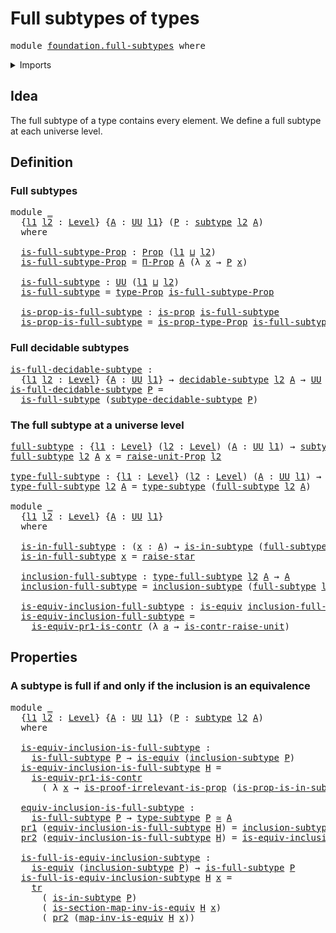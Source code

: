 # Full subtypes of types

<pre class="Agda"><a id="35" class="Keyword">module</a> <a id="42" href="foundation.full-subtypes.html" class="Module">foundation.full-subtypes</a> <a id="67" class="Keyword">where</a>
</pre>
<details><summary>Imports</summary>

<pre class="Agda"><a id="123" class="Keyword">open</a> <a id="128" class="Keyword">import</a> <a id="135" href="foundation.decidable-subtypes.html" class="Module">foundation.decidable-subtypes</a>
<a id="165" class="Keyword">open</a> <a id="170" class="Keyword">import</a> <a id="177" href="foundation.dependent-pair-types.html" class="Module">foundation.dependent-pair-types</a>
<a id="209" class="Keyword">open</a> <a id="214" class="Keyword">import</a> <a id="221" href="foundation.type-arithmetic-dependent-pair-types.html" class="Module">foundation.type-arithmetic-dependent-pair-types</a>
<a id="269" class="Keyword">open</a> <a id="274" class="Keyword">import</a> <a id="281" href="foundation.unit-type.html" class="Module">foundation.unit-type</a>
<a id="302" class="Keyword">open</a> <a id="307" class="Keyword">import</a> <a id="314" href="foundation.universe-levels.html" class="Module">foundation.universe-levels</a>

<a id="342" class="Keyword">open</a> <a id="347" class="Keyword">import</a> <a id="354" href="foundation-core.equivalences.html" class="Module">foundation-core.equivalences</a>
<a id="383" class="Keyword">open</a> <a id="388" class="Keyword">import</a> <a id="395" href="foundation-core.propositions.html" class="Module">foundation-core.propositions</a>
<a id="424" class="Keyword">open</a> <a id="429" class="Keyword">import</a> <a id="436" href="foundation-core.subtypes.html" class="Module">foundation-core.subtypes</a>
<a id="461" class="Keyword">open</a> <a id="466" class="Keyword">import</a> <a id="473" href="foundation-core.transport-along-identifications.html" class="Module">foundation-core.transport-along-identifications</a>
</pre>
</details>

## Idea

The full subtype of a type contains every element. We define a full subtype at
each universe level.

## Definition

### Full subtypes

<pre class="Agda"><a id="690" class="Keyword">module</a> <a id="697" href="foundation.full-subtypes.html#697" class="Module">_</a>
  <a id="701" class="Symbol">{</a><a id="702" href="foundation.full-subtypes.html#702" class="Bound">l1</a> <a id="705" href="foundation.full-subtypes.html#705" class="Bound">l2</a> <a id="708" class="Symbol">:</a> <a id="710" href="Agda.Primitive.html#742" class="Postulate">Level</a><a id="715" class="Symbol">}</a> <a id="717" class="Symbol">{</a><a id="718" href="foundation.full-subtypes.html#718" class="Bound">A</a> <a id="720" class="Symbol">:</a> <a id="722" href="Agda.Primitive.html#388" class="Primitive">UU</a> <a id="725" href="foundation.full-subtypes.html#702" class="Bound">l1</a><a id="727" class="Symbol">}</a> <a id="729" class="Symbol">(</a><a id="730" href="foundation.full-subtypes.html#730" class="Bound">P</a> <a id="732" class="Symbol">:</a> <a id="734" href="foundation-core.subtypes.html#1397" class="Function">subtype</a> <a id="742" href="foundation.full-subtypes.html#705" class="Bound">l2</a> <a id="745" href="foundation.full-subtypes.html#718" class="Bound">A</a><a id="746" class="Symbol">)</a>
  <a id="750" class="Keyword">where</a>

  <a id="759" href="foundation.full-subtypes.html#759" class="Function">is-full-subtype-Prop</a> <a id="780" class="Symbol">:</a> <a id="782" href="foundation-core.propositions.html#949" class="Function">Prop</a> <a id="787" class="Symbol">(</a><a id="788" href="foundation.full-subtypes.html#702" class="Bound">l1</a> <a id="791" href="Agda.Primitive.html#961" class="Primitive Operator">⊔</a> <a id="793" href="foundation.full-subtypes.html#705" class="Bound">l2</a><a id="795" class="Symbol">)</a>
  <a id="799" href="foundation.full-subtypes.html#759" class="Function">is-full-subtype-Prop</a> <a id="820" class="Symbol">=</a> <a id="822" href="foundation-core.propositions.html#6172" class="Function">Π-Prop</a> <a id="829" href="foundation.full-subtypes.html#718" class="Bound">A</a> <a id="831" class="Symbol">(λ</a> <a id="834" href="foundation.full-subtypes.html#834" class="Bound">x</a> <a id="836" class="Symbol">→</a> <a id="838" href="foundation.full-subtypes.html#730" class="Bound">P</a> <a id="840" href="foundation.full-subtypes.html#834" class="Bound">x</a><a id="841" class="Symbol">)</a>

  <a id="846" href="foundation.full-subtypes.html#846" class="Function">is-full-subtype</a> <a id="862" class="Symbol">:</a> <a id="864" href="Agda.Primitive.html#388" class="Primitive">UU</a> <a id="867" class="Symbol">(</a><a id="868" href="foundation.full-subtypes.html#702" class="Bound">l1</a> <a id="871" href="Agda.Primitive.html#961" class="Primitive Operator">⊔</a> <a id="873" href="foundation.full-subtypes.html#705" class="Bound">l2</a><a id="875" class="Symbol">)</a>
  <a id="879" href="foundation.full-subtypes.html#846" class="Function">is-full-subtype</a> <a id="895" class="Symbol">=</a> <a id="897" href="foundation-core.propositions.html#1045" class="Function">type-Prop</a> <a id="907" href="foundation.full-subtypes.html#759" class="Function">is-full-subtype-Prop</a>

  <a id="931" href="foundation.full-subtypes.html#931" class="Function">is-prop-is-full-subtype</a> <a id="955" class="Symbol">:</a> <a id="957" href="foundation-core.propositions.html#867" class="Function">is-prop</a> <a id="965" href="foundation.full-subtypes.html#846" class="Function">is-full-subtype</a>
  <a id="983" href="foundation.full-subtypes.html#931" class="Function">is-prop-is-full-subtype</a> <a id="1007" class="Symbol">=</a> <a id="1009" href="foundation-core.propositions.html#1109" class="Function">is-prop-type-Prop</a> <a id="1027" href="foundation.full-subtypes.html#759" class="Function">is-full-subtype-Prop</a>
</pre>
### Full decidable subtypes

<pre class="Agda"><a id="is-full-decidable-subtype"></a><a id="1090" href="foundation.full-subtypes.html#1090" class="Function">is-full-decidable-subtype</a> <a id="1116" class="Symbol">:</a>
  <a id="1120" class="Symbol">{</a><a id="1121" href="foundation.full-subtypes.html#1121" class="Bound">l1</a> <a id="1124" href="foundation.full-subtypes.html#1124" class="Bound">l2</a> <a id="1127" class="Symbol">:</a> <a id="1129" href="Agda.Primitive.html#742" class="Postulate">Level</a><a id="1134" class="Symbol">}</a> <a id="1136" class="Symbol">{</a><a id="1137" href="foundation.full-subtypes.html#1137" class="Bound">A</a> <a id="1139" class="Symbol">:</a> <a id="1141" href="Agda.Primitive.html#388" class="Primitive">UU</a> <a id="1144" href="foundation.full-subtypes.html#1121" class="Bound">l1</a><a id="1146" class="Symbol">}</a> <a id="1148" class="Symbol">→</a> <a id="1150" href="foundation.decidable-subtypes.html#1665" class="Function">decidable-subtype</a> <a id="1168" href="foundation.full-subtypes.html#1124" class="Bound">l2</a> <a id="1171" href="foundation.full-subtypes.html#1137" class="Bound">A</a> <a id="1173" class="Symbol">→</a> <a id="1175" href="Agda.Primitive.html#388" class="Primitive">UU</a> <a id="1178" class="Symbol">(</a><a id="1179" href="foundation.full-subtypes.html#1121" class="Bound">l1</a> <a id="1182" href="Agda.Primitive.html#961" class="Primitive Operator">⊔</a> <a id="1184" href="foundation.full-subtypes.html#1124" class="Bound">l2</a><a id="1186" class="Symbol">)</a>
<a id="1188" href="foundation.full-subtypes.html#1090" class="Function">is-full-decidable-subtype</a> <a id="1214" href="foundation.full-subtypes.html#1214" class="Bound">P</a> <a id="1216" class="Symbol">=</a>
  <a id="1220" href="foundation.full-subtypes.html#846" class="Function">is-full-subtype</a> <a id="1236" class="Symbol">(</a><a id="1237" href="foundation.decidable-subtypes.html#1929" class="Function">subtype-decidable-subtype</a> <a id="1263" href="foundation.full-subtypes.html#1214" class="Bound">P</a><a id="1264" class="Symbol">)</a>
</pre>
### The full subtype at a universe level

<pre class="Agda"><a id="full-subtype"></a><a id="1321" href="foundation.full-subtypes.html#1321" class="Function">full-subtype</a> <a id="1334" class="Symbol">:</a> <a id="1336" class="Symbol">{</a><a id="1337" href="foundation.full-subtypes.html#1337" class="Bound">l1</a> <a id="1340" class="Symbol">:</a> <a id="1342" href="Agda.Primitive.html#742" class="Postulate">Level</a><a id="1347" class="Symbol">}</a> <a id="1349" class="Symbol">(</a><a id="1350" href="foundation.full-subtypes.html#1350" class="Bound">l2</a> <a id="1353" class="Symbol">:</a> <a id="1355" href="Agda.Primitive.html#742" class="Postulate">Level</a><a id="1360" class="Symbol">)</a> <a id="1362" class="Symbol">(</a><a id="1363" href="foundation.full-subtypes.html#1363" class="Bound">A</a> <a id="1365" class="Symbol">:</a> <a id="1367" href="Agda.Primitive.html#388" class="Primitive">UU</a> <a id="1370" href="foundation.full-subtypes.html#1337" class="Bound">l1</a><a id="1372" class="Symbol">)</a> <a id="1374" class="Symbol">→</a> <a id="1376" href="foundation-core.subtypes.html#1397" class="Function">subtype</a> <a id="1384" href="foundation.full-subtypes.html#1350" class="Bound">l2</a> <a id="1387" href="foundation.full-subtypes.html#1363" class="Bound">A</a>
<a id="1389" href="foundation.full-subtypes.html#1321" class="Function">full-subtype</a> <a id="1402" href="foundation.full-subtypes.html#1402" class="Bound">l2</a> <a id="1405" href="foundation.full-subtypes.html#1405" class="Bound">A</a> <a id="1407" href="foundation.full-subtypes.html#1407" class="Bound">x</a> <a id="1409" class="Symbol">=</a> <a id="1411" href="foundation.unit-type.html#3474" class="Function">raise-unit-Prop</a> <a id="1427" href="foundation.full-subtypes.html#1402" class="Bound">l2</a>

<a id="type-full-subtype"></a><a id="1431" href="foundation.full-subtypes.html#1431" class="Function">type-full-subtype</a> <a id="1449" class="Symbol">:</a> <a id="1451" class="Symbol">{</a><a id="1452" href="foundation.full-subtypes.html#1452" class="Bound">l1</a> <a id="1455" class="Symbol">:</a> <a id="1457" href="Agda.Primitive.html#742" class="Postulate">Level</a><a id="1462" class="Symbol">}</a> <a id="1464" class="Symbol">(</a><a id="1465" href="foundation.full-subtypes.html#1465" class="Bound">l2</a> <a id="1468" class="Symbol">:</a> <a id="1470" href="Agda.Primitive.html#742" class="Postulate">Level</a><a id="1475" class="Symbol">)</a> <a id="1477" class="Symbol">(</a><a id="1478" href="foundation.full-subtypes.html#1478" class="Bound">A</a> <a id="1480" class="Symbol">:</a> <a id="1482" href="Agda.Primitive.html#388" class="Primitive">UU</a> <a id="1485" href="foundation.full-subtypes.html#1452" class="Bound">l1</a><a id="1487" class="Symbol">)</a> <a id="1489" class="Symbol">→</a> <a id="1491" href="Agda.Primitive.html#388" class="Primitive">UU</a> <a id="1494" class="Symbol">(</a><a id="1495" href="foundation.full-subtypes.html#1452" class="Bound">l1</a> <a id="1498" href="Agda.Primitive.html#961" class="Primitive Operator">⊔</a> <a id="1500" href="foundation.full-subtypes.html#1465" class="Bound">l2</a><a id="1502" class="Symbol">)</a>
<a id="1504" href="foundation.full-subtypes.html#1431" class="Function">type-full-subtype</a> <a id="1522" href="foundation.full-subtypes.html#1522" class="Bound">l2</a> <a id="1525" href="foundation.full-subtypes.html#1525" class="Bound">A</a> <a id="1527" class="Symbol">=</a> <a id="1529" href="foundation-core.subtypes.html#1738" class="Function">type-subtype</a> <a id="1542" class="Symbol">(</a><a id="1543" href="foundation.full-subtypes.html#1321" class="Function">full-subtype</a> <a id="1556" href="foundation.full-subtypes.html#1522" class="Bound">l2</a> <a id="1559" href="foundation.full-subtypes.html#1525" class="Bound">A</a><a id="1560" class="Symbol">)</a>

<a id="1563" class="Keyword">module</a> <a id="1570" href="foundation.full-subtypes.html#1570" class="Module">_</a>
  <a id="1574" class="Symbol">{</a><a id="1575" href="foundation.full-subtypes.html#1575" class="Bound">l1</a> <a id="1578" href="foundation.full-subtypes.html#1578" class="Bound">l2</a> <a id="1581" class="Symbol">:</a> <a id="1583" href="Agda.Primitive.html#742" class="Postulate">Level</a><a id="1588" class="Symbol">}</a> <a id="1590" class="Symbol">{</a><a id="1591" href="foundation.full-subtypes.html#1591" class="Bound">A</a> <a id="1593" class="Symbol">:</a> <a id="1595" href="Agda.Primitive.html#388" class="Primitive">UU</a> <a id="1598" href="foundation.full-subtypes.html#1575" class="Bound">l1</a><a id="1600" class="Symbol">}</a>
  <a id="1604" class="Keyword">where</a>

  <a id="1613" href="foundation.full-subtypes.html#1613" class="Function">is-in-full-subtype</a> <a id="1632" class="Symbol">:</a> <a id="1634" class="Symbol">(</a><a id="1635" href="foundation.full-subtypes.html#1635" class="Bound">x</a> <a id="1637" class="Symbol">:</a> <a id="1639" href="foundation.full-subtypes.html#1591" class="Bound">A</a><a id="1640" class="Symbol">)</a> <a id="1642" class="Symbol">→</a> <a id="1644" href="foundation-core.subtypes.html#1558" class="Function">is-in-subtype</a> <a id="1658" class="Symbol">(</a><a id="1659" href="foundation.full-subtypes.html#1321" class="Function">full-subtype</a> <a id="1672" href="foundation.full-subtypes.html#1578" class="Bound">l2</a> <a id="1675" href="foundation.full-subtypes.html#1591" class="Bound">A</a><a id="1676" class="Symbol">)</a> <a id="1678" href="foundation.full-subtypes.html#1635" class="Bound">x</a>
  <a id="1682" href="foundation.full-subtypes.html#1613" class="Function">is-in-full-subtype</a> <a id="1701" href="foundation.full-subtypes.html#1701" class="Bound">x</a> <a id="1703" class="Symbol">=</a> <a id="1705" href="foundation.unit-type.html#1412" class="Function">raise-star</a>

  <a id="1719" href="foundation.full-subtypes.html#1719" class="Function">inclusion-full-subtype</a> <a id="1742" class="Symbol">:</a> <a id="1744" href="foundation.full-subtypes.html#1431" class="Function">type-full-subtype</a> <a id="1762" href="foundation.full-subtypes.html#1578" class="Bound">l2</a> <a id="1765" href="foundation.full-subtypes.html#1591" class="Bound">A</a> <a id="1767" class="Symbol">→</a> <a id="1769" href="foundation.full-subtypes.html#1591" class="Bound">A</a>
  <a id="1773" href="foundation.full-subtypes.html#1719" class="Function">inclusion-full-subtype</a> <a id="1796" class="Symbol">=</a> <a id="1798" href="foundation-core.subtypes.html#1804" class="Function">inclusion-subtype</a> <a id="1816" class="Symbol">(</a><a id="1817" href="foundation.full-subtypes.html#1321" class="Function">full-subtype</a> <a id="1830" href="foundation.full-subtypes.html#1578" class="Bound">l2</a> <a id="1833" href="foundation.full-subtypes.html#1591" class="Bound">A</a><a id="1834" class="Symbol">)</a>

  <a id="1839" href="foundation.full-subtypes.html#1839" class="Function">is-equiv-inclusion-full-subtype</a> <a id="1871" class="Symbol">:</a> <a id="1873" href="foundation-core.equivalences.html#1647" class="Function">is-equiv</a> <a id="1882" href="foundation.full-subtypes.html#1719" class="Function">inclusion-full-subtype</a>
  <a id="1907" href="foundation.full-subtypes.html#1839" class="Function">is-equiv-inclusion-full-subtype</a> <a id="1939" class="Symbol">=</a>
    <a id="1945" href="foundation.type-arithmetic-dependent-pair-types.html#3419" class="Function">is-equiv-pr1-is-contr</a> <a id="1967" class="Symbol">(λ</a> <a id="1970" href="foundation.full-subtypes.html#1970" class="Bound">a</a> <a id="1972" class="Symbol">→</a> <a id="1974" href="foundation.unit-type.html#3155" class="Function">is-contr-raise-unit</a><a id="1993" class="Symbol">)</a>
</pre>
## Properties

### A subtype is full if and only if the inclusion is an equivalence

<pre class="Agda"><a id="2093" class="Keyword">module</a> <a id="2100" href="foundation.full-subtypes.html#2100" class="Module">_</a>
  <a id="2104" class="Symbol">{</a><a id="2105" href="foundation.full-subtypes.html#2105" class="Bound">l1</a> <a id="2108" href="foundation.full-subtypes.html#2108" class="Bound">l2</a> <a id="2111" class="Symbol">:</a> <a id="2113" href="Agda.Primitive.html#742" class="Postulate">Level</a><a id="2118" class="Symbol">}</a> <a id="2120" class="Symbol">{</a><a id="2121" href="foundation.full-subtypes.html#2121" class="Bound">A</a> <a id="2123" class="Symbol">:</a> <a id="2125" href="Agda.Primitive.html#388" class="Primitive">UU</a> <a id="2128" href="foundation.full-subtypes.html#2105" class="Bound">l1</a><a id="2130" class="Symbol">}</a> <a id="2132" class="Symbol">(</a><a id="2133" href="foundation.full-subtypes.html#2133" class="Bound">P</a> <a id="2135" class="Symbol">:</a> <a id="2137" href="foundation-core.subtypes.html#1397" class="Function">subtype</a> <a id="2145" href="foundation.full-subtypes.html#2108" class="Bound">l2</a> <a id="2148" href="foundation.full-subtypes.html#2121" class="Bound">A</a><a id="2149" class="Symbol">)</a>
  <a id="2153" class="Keyword">where</a>

  <a id="2162" href="foundation.full-subtypes.html#2162" class="Function">is-equiv-inclusion-is-full-subtype</a> <a id="2197" class="Symbol">:</a>
    <a id="2203" href="foundation.full-subtypes.html#846" class="Function">is-full-subtype</a> <a id="2219" href="foundation.full-subtypes.html#2133" class="Bound">P</a> <a id="2221" class="Symbol">→</a> <a id="2223" href="foundation-core.equivalences.html#1647" class="Function">is-equiv</a> <a id="2232" class="Symbol">(</a><a id="2233" href="foundation-core.subtypes.html#1804" class="Function">inclusion-subtype</a> <a id="2251" href="foundation.full-subtypes.html#2133" class="Bound">P</a><a id="2252" class="Symbol">)</a>
  <a id="2256" href="foundation.full-subtypes.html#2162" class="Function">is-equiv-inclusion-is-full-subtype</a> <a id="2291" href="foundation.full-subtypes.html#2291" class="Bound">H</a> <a id="2293" class="Symbol">=</a>
    <a id="2299" href="foundation.type-arithmetic-dependent-pair-types.html#3419" class="Function">is-equiv-pr1-is-contr</a>
      <a id="2327" class="Symbol">(</a> <a id="2329" class="Symbol">λ</a> <a id="2331" href="foundation.full-subtypes.html#2331" class="Bound">x</a> <a id="2333" class="Symbol">→</a> <a id="2335" href="foundation-core.propositions.html#2591" class="Function">is-proof-irrelevant-is-prop</a> <a id="2363" class="Symbol">(</a><a id="2364" href="foundation-core.subtypes.html#1623" class="Function">is-prop-is-in-subtype</a> <a id="2386" href="foundation.full-subtypes.html#2133" class="Bound">P</a> <a id="2388" href="foundation.full-subtypes.html#2331" class="Bound">x</a><a id="2389" class="Symbol">)</a> <a id="2391" class="Symbol">(</a><a id="2392" href="foundation.full-subtypes.html#2291" class="Bound">H</a> <a id="2394" href="foundation.full-subtypes.html#2331" class="Bound">x</a><a id="2395" class="Symbol">))</a>

  <a id="2401" href="foundation.full-subtypes.html#2401" class="Function">equiv-inclusion-is-full-subtype</a> <a id="2433" class="Symbol">:</a>
    <a id="2439" href="foundation.full-subtypes.html#846" class="Function">is-full-subtype</a> <a id="2455" href="foundation.full-subtypes.html#2133" class="Bound">P</a> <a id="2457" class="Symbol">→</a> <a id="2459" href="foundation-core.subtypes.html#1738" class="Function">type-subtype</a> <a id="2472" href="foundation.full-subtypes.html#2133" class="Bound">P</a> <a id="2474" href="foundation-core.equivalences.html#2669" class="Function Operator">≃</a> <a id="2476" href="foundation.full-subtypes.html#2121" class="Bound">A</a>
  <a id="2480" href="foundation.dependent-pair-types.html#603" class="Field">pr1</a> <a id="2484" class="Symbol">(</a><a id="2485" href="foundation.full-subtypes.html#2401" class="Function">equiv-inclusion-is-full-subtype</a> <a id="2517" href="foundation.full-subtypes.html#2517" class="Bound">H</a><a id="2518" class="Symbol">)</a> <a id="2520" class="Symbol">=</a> <a id="2522" href="foundation-core.subtypes.html#1804" class="Function">inclusion-subtype</a> <a id="2540" href="foundation.full-subtypes.html#2133" class="Bound">P</a>
  <a id="2544" href="foundation.dependent-pair-types.html#615" class="Field">pr2</a> <a id="2548" class="Symbol">(</a><a id="2549" href="foundation.full-subtypes.html#2401" class="Function">equiv-inclusion-is-full-subtype</a> <a id="2581" href="foundation.full-subtypes.html#2581" class="Bound">H</a><a id="2582" class="Symbol">)</a> <a id="2584" class="Symbol">=</a> <a id="2586" href="foundation.full-subtypes.html#2162" class="Function">is-equiv-inclusion-is-full-subtype</a> <a id="2621" href="foundation.full-subtypes.html#2581" class="Bound">H</a>

  <a id="2626" href="foundation.full-subtypes.html#2626" class="Function">is-full-is-equiv-inclusion-subtype</a> <a id="2661" class="Symbol">:</a>
    <a id="2667" href="foundation-core.equivalences.html#1647" class="Function">is-equiv</a> <a id="2676" class="Symbol">(</a><a id="2677" href="foundation-core.subtypes.html#1804" class="Function">inclusion-subtype</a> <a id="2695" href="foundation.full-subtypes.html#2133" class="Bound">P</a><a id="2696" class="Symbol">)</a> <a id="2698" class="Symbol">→</a> <a id="2700" href="foundation.full-subtypes.html#846" class="Function">is-full-subtype</a> <a id="2716" href="foundation.full-subtypes.html#2133" class="Bound">P</a>
  <a id="2720" href="foundation.full-subtypes.html#2626" class="Function">is-full-is-equiv-inclusion-subtype</a> <a id="2755" href="foundation.full-subtypes.html#2755" class="Bound">H</a> <a id="2757" href="foundation.full-subtypes.html#2757" class="Bound">x</a> <a id="2759" class="Symbol">=</a>
    <a id="2765" href="foundation-core.transport-along-identifications.html#832" class="Function">tr</a>
      <a id="2774" class="Symbol">(</a> <a id="2776" href="foundation-core.subtypes.html#1558" class="Function">is-in-subtype</a> <a id="2790" href="foundation.full-subtypes.html#2133" class="Bound">P</a><a id="2791" class="Symbol">)</a>
      <a id="2799" class="Symbol">(</a> <a id="2801" href="foundation-core.equivalences.html#6749" class="Function">is-section-map-inv-is-equiv</a> <a id="2829" href="foundation.full-subtypes.html#2755" class="Bound">H</a> <a id="2831" href="foundation.full-subtypes.html#2757" class="Bound">x</a><a id="2832" class="Symbol">)</a>
      <a id="2840" class="Symbol">(</a> <a id="2842" href="foundation.dependent-pair-types.html#615" class="Field">pr2</a> <a id="2846" class="Symbol">(</a><a id="2847" href="foundation-core.equivalences.html#6669" class="Function">map-inv-is-equiv</a> <a id="2864" href="foundation.full-subtypes.html#2755" class="Bound">H</a> <a id="2866" href="foundation.full-subtypes.html#2757" class="Bound">x</a><a id="2867" class="Symbol">))</a>
</pre>